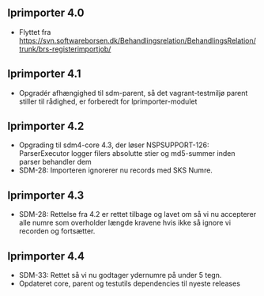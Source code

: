 ## lprimporter 4.0
*  Flyttet fra https://svn.softwareborsen.dk/Behandlingsrelation/BehandlingsRelation/trunk/brs-registerimportjob/

## lprimporter 4.1
*  Opgradér afhængighed til sdm-parent, så det vagrant-testmiljø parent stiller til rådighed, er forberedt for
   lprimporter-modulet
   
## lprimporter 4.2   
*  Opgrading til sdm4-core 4.3, der løser
   NSPSUPPORT-126: ParserExecutor logger filers absolutte stier og md5-summer inden parser behandler dem
*  SDM-28: Importeren ignorerer nu records med SKS Numre.

## lprimporter 4.3
*  SDM-28: Rettelse fra 4.2 er rettet tilbage og lavet om så vi nu accepterer alle numre som overholder længde kravene
           hvis ikke så ignore vi recorden og fortsætter.

## lprimporter 4.4
*  SDM-33: Rettet så vi nu godtager ydernumre på under 5 tegn.
*  Opdateret core, parent og testutils dependencies til nyeste releases